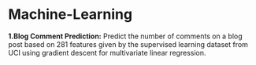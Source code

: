 # Machine-Learning

**1.Blog Comment Prediction:** 
Predict the number of comments on a blog post based on 281 features given by the supervised learning dataset from UCI using     gradient descent for multivariate linear regression. 

